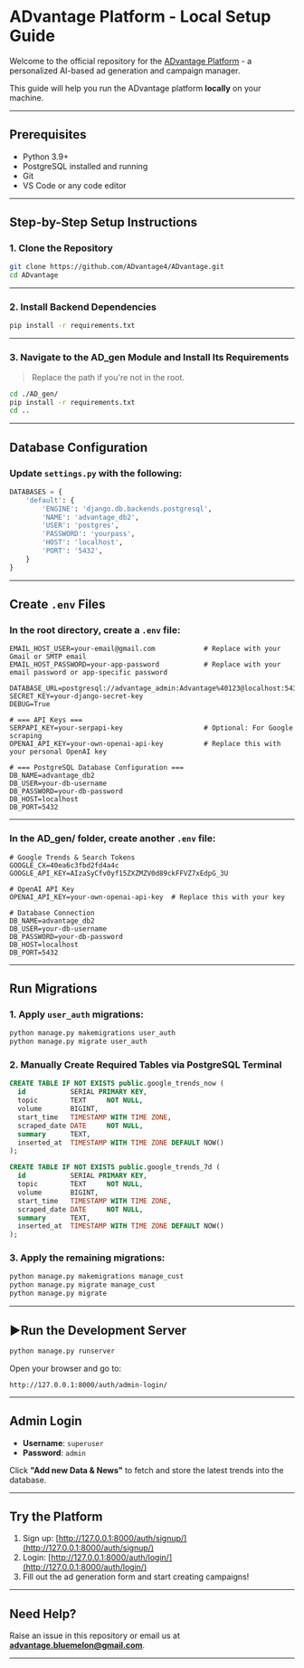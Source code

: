 # ADvantage Platform - Local Setup Guide

Welcome to the official repository for the [ADvantage Platform](https://github.com/ADvantage4/ADvantage) - a personalized AI-based ad generation and campaign manager.

This guide will help you run the ADvantage platform **locally** on your machine.

---

## Prerequisites

- Python 3.9+
- PostgreSQL installed and running
- Git
- VS Code or any code editor

---

## Step-by-Step Setup Instructions

### 1. Clone the Repository

```bash
git clone https://github.com/ADvantage4/ADvantage.git
cd ADvantage
```

---

### 2. Install Backend Dependencies

```bash
pip install -r requirements.txt
```

---

### 3. Navigate to the AD_gen Module and Install Its Requirements

> Replace the path if you're not in the root.

```bash
cd ./AD_gen/
pip install -r requirements.txt
cd ..
```

---

## Database Configuration

### Update `settings.py` with the following:

```python
DATABASES = {
    'default': {
        'ENGINE': 'django.db.backends.postgresql',
        'NAME': 'advantage_db2',
        'USER': 'postgres',
        'PASSWORD': 'yourpass',
        'HOST': 'localhost',
        'PORT': '5432',
    }
}
```

---

## Create `.env` Files

### In the **root directory**, create a `.env` file:

```env
EMAIL_HOST_USER=your-email@gmail.com            # Replace with your Gmail or SMTP email
EMAIL_HOST_PASSWORD=your-app-password           # Replace with your email password or app-specific password

DATABASE_URL=postgresql://advantage_admin:Advantage%40123@localhost:5432/advantage_db
SECRET_KEY=your-django-secret-key
DEBUG=True

# === API Keys ===
SERPAPI_KEY=your-serpapi-key                    # Optional: For Google scraping
OPENAI_API_KEY=your-own-openai-api-key          # Replace this with your personal OpenAI key

# === PostgreSQL Database Configuration ===
DB_NAME=advantage_db2
DB_USER=your-db-username
DB_PASSWORD=your-db-password
DB_HOST=localhost
DB_PORT=5432
```

---

### In the **AD_gen/** folder, create another `.env` file:

```env
# Google Trends & Search Tokens
GOOGLE_CX=40ea6c3fbd2fd4a4c
GOOGLE_API_KEY=AIzaSyCfv0yf15ZXZMZV0d89ckFFVZ7xEdpG_3U

# OpenAI API Key
OPENAI_API_KEY=your-own-openai-api-key  # Replace this with your key

# Database Connection
DB_NAME=advantage_db2
DB_USER=your-db-username
DB_PASSWORD=your-db-password
DB_HOST=localhost
DB_PORT=5432
```

---

## Run Migrations

### 1. Apply `user_auth` migrations:

```bash
python manage.py makemigrations user_auth
python manage.py migrate user_auth
```

### 2. Manually Create Required Tables via PostgreSQL Terminal

```sql
CREATE TABLE IF NOT EXISTS public.google_trends_now (
  id           SERIAL PRIMARY KEY,
  topic        TEXT     NOT NULL,
  volume       BIGINT,
  start_time   TIMESTAMP WITH TIME ZONE,
  scraped_date DATE     NOT NULL,
  summary      TEXT,
  inserted_at  TIMESTAMP WITH TIME ZONE DEFAULT NOW()
);

CREATE TABLE IF NOT EXISTS public.google_trends_7d (
  id           SERIAL PRIMARY KEY,
  topic        TEXT     NOT NULL,
  volume       BIGINT,
  start_time   TIMESTAMP WITH TIME ZONE,
  scraped_date DATE     NOT NULL,
  summary      TEXT,
  inserted_at  TIMESTAMP WITH TIME ZONE DEFAULT NOW()
);
```

### 3. Apply the remaining migrations:

```bash
python manage.py makemigrations manage_cust
python manage.py migrate manage_cust
python manage.py migrate
```

---

## ▶Run the Development Server

```bash
python manage.py runserver
```

Open your browser and go to:

```
http://127.0.0.1:8000/auth/admin-login/
```

---

## Admin Login

- **Username**: `superuser`
- **Password**: `admin`

Click **"Add new Data & News"** to fetch and store the latest trends into the database.

---

## Try the Platform

1. Sign up: [http://127.0.0.1:8000/auth/signup/](http://127.0.0.1:8000/auth/signup/)
2. Login: [http://127.0.0.1:8000/auth/login/](http://127.0.0.1:8000/auth/login/)
3. Fill out the ad generation form and start creating campaigns!

---

## Need Help?

Raise an issue in this repository or email us at **advantage.bluemelon@gmail.com**.

---
